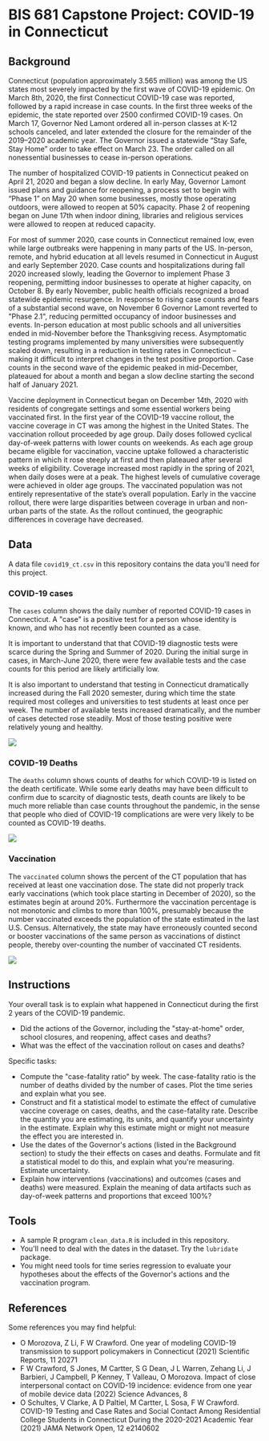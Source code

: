 # BIS 681 Capstone Project: COVID-19 in Connecticut


## Background

Connecticut (population approximately 3.565 million) was among the US states most severely impacted by the first wave of COVID-19 epidemic. On March 8th, 2020, the first Connecticut COVID-19 case was reported, followed by a rapid increase in case counts. In the first three weeks of the epidemic, the state reported over 2500 confirmed COVID-19 cases. On March 17, Governor Ned Lamont ordered all in-person classes at K-12 schools canceled, and later extended the closure for the remainder of the 2019–2020 academic year. The Governor issued a statewide “Stay Safe, Stay Home” order to take effect on March 23. The order called on all nonessential businesses to cease in-person operations. 

The number of hospitalized COVID-19 patients in Connecticut peaked on April 21, 2020 and began a slow decline. In early May, Governor Lamont issued plans and guidance for reopening, a process set to begin with “Phase 1” on May 20 when some businesses, mostly those operating outdoors, were allowed to reopen at 50% capacity.  Phase 2 of reopening began on June 17th when indoor dining, libraries and religious services were allowed to reopen at reduced capacity. 

For most of summer 2020, case counts in Connecticut remained low, even while large outbreaks were happening in many parts of the US.  In-person, remote, and hybrid education at all levels resumed in Connecticut in August and early September 2020. Case counts and hospitalizations during fall 2020 increased slowly, leading the Governor to implement Phase 3 reopening, permitting indoor businesses to operate at higher capacity, on October 8. By early November, public health officials recognized a broad statewide epidemic resurgence. In response to rising case counts and fears of a substantial second wave, on November 6 Governor Lamont reverted to "Phase 2.1", reducing permitted occupancy of indoor businesses and events. In-person education at most public schools and all universities ended in mid-November before the Thanksgiving recess. Asymptomatic testing programs implemented by many universities were subsequently scaled down, resulting in a reduction in testing rates in Connecticut – making it difficult to interpret changes in the test positive proportion. Case counts in the second wave of the epidemic peaked in mid-December, plateaued for about a month and began a slow decline starting the second half of January 2021. 

Vaccine deployment in Connecticut began on December 14th, 2020 with residents of congregate settings and some essential workers being vaccinated first.  In the first year of the COVID-19 vaccine rollout, the vaccine coverage in CT was among the highest in the United States. The vaccination rollout proceeded by age group. Daily doses followed cyclical day-of-week patterns with lower counts on weekends. As each age group became eligible for vaccination, vaccine uptake followed a characteristic pattern in which it rose steeply at first and then plateaued after several weeks of eligibility. Coverage increased most rapidly in the spring of 2021, when daily doses were at a peak. The highest levels of cumulative coverage were achieved in older age groups.  The vaccinated population was not entirely representative of the state’s overall population. Early in the vaccine rollout, there were large disparities between coverage in urban and non-urban parts of the state. As the rollout continued, the geographic differences in coverage have decreased.


## Data

A data file `covid19_ct.csv` in this repository contains the data you'll need for this project. 


### COVID-19 cases

The `cases` column shows the daily number of reported COVID-19 cases in Connecticut. A "case" is a positive test for a person whose identity is known, and who has not recently been counted as a case. 

It is important to understand that that COVID-19 diagnostic tests were scarce during the Spring and Summer of 2020. During the initial surge in cases, in March-June 2020, there were few available tests and the case counts for this period are likely artificially low. 

It is also important to understand that testing in Connecticut dramatically increased during the Fall 2020 semester, during which time the state required most colleges and universities to test students at least once per week. The number of available tests increased dramatically, and the number of cases detected rose steadily. Most of those testing positive were relatively young and healthy. 

![](img/cases.png)


### COVID-19 Deaths

The `deaths` column shows counts of deaths for which COVID-19 is listed on the death certificate. While some early deaths may have been difficult to confirm due to scarcity of diagnostic tests, death counts are likely to be much more reliable than case counts throughout the pandemic, in the sense that people who died of COVID-19 complications are were very likely to be counted as COVID-19 deaths.  

![](img/deaths.png)

### Vaccination

The `vaccinated` column shows the percent of the CT population that has received at least one vaccination dose. The state did not properly track early vaccinations (which took place starting in December of 2020), so the estimates begin at around 20%. Furthermore the vaccination percentage is not monotonic and climbs to more than 100%, presumably because the number vaccinated exceeds the population of the state estimated in the last U.S. Census. Alternatively, the state may have erroneously counted second or booster vaccinations of the same person as vaccinations of distinct people, thereby over-counting the number of vaccinated CT residents. 

![](img/vaccinated.png)


## Instructions

Your overall task is to explain what happened in Connecticut during the first 2 years of the COVID-19 pandemic. 
- Did the actions of the Governor, including the "stay-at-home" order, school closures, and reopening, affect cases and deaths? 
- What was the effect of the vaccination rollout on cases and deaths? 

Specific tasks: 
- Compute the "case-fatality ratio" by week. The case-fatality ratio is the number of deaths divided by the number of cases. Plot the time series and explain what you see. 
- Construct and fit a statistical model to estimate the effect of cumulative vaccine coverage on cases, deaths, and the case-fatality rate. Describe the quantity you are estimating, its units, and quantify your uncertainty in the estimate. Explain why this estimate might or might not measure the effect you are interested in. 
- Use the dates of the Governor's actions (listed in the Background section) to study the their effects on cases and deaths. Formulate and fit a statistical model to do this, and explain what you're measuring. Estimate uncertainty. 
- Explain how interventions (vaccinations) and outcomes (cases and deaths) were measured. Explain the meaning of data artifacts such as day-of-week patterns and proportions that exceed 100%? 

## Tools

- A sample R program `clean_data.R` is included in this repository. 
- You'll need to deal with the dates in the dataset. Try the `lubridate` package. 
- You might need tools for time series regression to evaluate your hypotheses about the effects of the Governor's actions and the vaccination program. 

## References

Some references you may find helpful: 

- O Morozova, Z Li, F W Crawford. One year of modeling COVID-19 transmission to support policymakers in Connecticut (2021) Scientific Reports, 11 20271
- F W Crawford, S Jones, M Cartter, S G Dean, J L Warren, Zehang Li, J Barbieri, J Campbell, P Kenney, T Valleau, O Morozova. Impact of close interpersonal contact on COVID-19 incidence: evidence from one year of mobile device data (2022) Science Advances, 8 
- O Schultes, V Clarke, A D Paltiel, M Cartter, L Sosa, F W Crawford. COVID-19 Testing and Case Rates and Social Contact Among Residential College Students in Connecticut During the 2020-2021 Academic Year (2021) JAMA Network Open, 12 e2140602 





